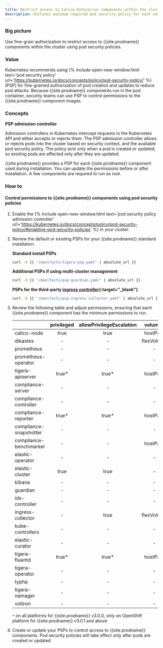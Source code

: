 ```yaml
---
title: Restrict access to Calico Enterprise components within the cluster 
description: Outlines minimum required pod security policy for each component in Calico Enterprise
---
```


### Big picture

Use fine-grain authorization to restrict access to {{site.prodname}} components within the cluster using pod security policies.

### Value

Kubernetes recommends using {% include open-new-window.html text='pod security policy' url='https://kubernetes.io/docs/concepts/policy/pod-security-policy/' %} (PSP) for fine-grained authorization of pod creation and updates to reduce pod attacks. 
Because {{site.prodname}} components run in the pod container, security teams can use PSP to control permissions to the 
{{site.prodname}} component images. 


### Concepts

**PSP admission controller**

Admission controllers in Kubernetes intercept requests to the Kubernetes API and either accepts or rejects them. The PSP admission controller allows or rejects pods into the cluster based on security context, and the available pod security policy. The policy acts only when a pod is created or updated, so existing pods are affected only after they are updated.

{{site.prodname}} provides a PSP for each {{site.prodname}} component used during installation. You can update the permissions before or after installation. A few components are required to run as root. 


### How to

#### Control permissions to {{site.prodname}} components using pod security policies


1. Enable the {% include open-new-window.html text='pod security policy admission controller' url='https://kubernetes.io/docs/concepts/policy/pod-security-policy/#enabling-pod-security-policies' %} in your cluster.

2. Review the default or existing PSPs for your {{site.prodname}} standard installation. 

    **Standard install PSPs**
    
    ```bash
    curl -O {{ "/manifests/tigera-psp.yaml" | absolute_url }}
    ```
    
    **Additional PSPs if using multi-cluster management**
    
    ```bash
    curl -O {{ "/manifests/psp-guardian.yaml" | absolute_url }}
    ```
    
    **PSPs for the third-party [ingress controller](https://docs.tigera.io/security/advanced-policy){:target="_blank"}**
    ```bash
    curl -O {{ "/manifests/psp-ingress-collector.yaml" | absolute_url }}
    ```

3. Review the following table and adjust permissions, ensuring that each {{site.prodname}} component has the minimum permissions to run.

    |   					|privileged	|allowPrivilegeEscalation	|volumes	|hostNetwork	|runAsUser 	|allowedCapabilities   	|hostPID|
    |:-                     |:-:		|:-:						|:-:		|:-:			|:-:		|:-:					|:-:	|
    |calico-node 			|true		|true   					|hostPath   | true  		|root		| -			  			|   -	|
    |dikastes   			|   -		|   		-				|flexVolume | -     		|root   	|NET_ADMIN				| -  	|
    |prometheus     		|   -		|   		-				|   -		| - 			|root   	| -  					| -  	|
    |prometheus-operator    |   -		|   		-				|   -		| - 			|-      	| -  					| -  	|
    |tigera-apiserver		|true*      |true*   					|hostPath   |  -			|root   	| -      				| - 	|
    |compliance-server		|  - 		|  - 						| -  		|  - 			| -   		| -  					| -  	|
    |compliance-controller	|  - 		|  -						| - 	   	|  -			| -   		|   					| - 	|
    |compliance-reporter	|true*    	|true* 						|hostPath   |  -			|root  		| -  					| -  	|
    |compliance-snapshotter	|  - 		|  - 						| -  		|  - 			| -  		| -  					| -  	|
    |compliance-benchmarker	|  -		|  -     					|hostPath   |  -			|root   	| -  					| true  |
    |elastic-operator		|  - 		|  - 						| -  		|  - 			| -  		| -  					| -  	|
    |elastic-cluster		|true  		|true 						| -  		|  - 			|root   	|CAP_CHOWN   			| -  	|
    |kibana 				|  - 		|  - 						| -  		|  -     		| -  		| -  					| -  	|
    |guardian				|  - 		|  - 						| -  		|  - 			| -  		| -  					| -  	|
    |ids-controller   		|  -  		|  - 						| - 		|  -			| -  		| -  					| -  	|
    |ingress-collector    	|  -  		|true 						|flexVolume |  -			|root  		|NET_BIND_SERVICE  		| -  	|
    |kube-controllers   	|  -  		|  - 						| - 		|  -			| -  		| -  					| -  	|
    |elastic-curator   		|  -  		|  - 						| - 		|  -			| -  		| -  					| -  	|
    |tigera-fluentd   		|true*   	|true* 						|hostPath 	|  -			|root  		|CAP_CHOWN  			| -  	|
    |tigera-operator   		|  -  		|  - 						| - 		|  true			| -  		| -  					| -  	|
    |typha   				|  -  		|  - 						| - 		|  true			| -  		| -  					| -  	|
    |tigera-namager   		|  -  		|  - 						| - 		|  -			| -  		| -  					| -  	|
    |voltron   				|  -  		|  - 						| - 		|  -			| -  		| -  					| -  	|
    
    ``*`` on all platforms for {{site.prodname}} v3.0.0, only on OpenShift platform for {{site.prodname}} v3.0.1 and above

4. Create or update your PSPs to control access to {{site.prodname}} components. Pod security policies will take effect only after pods are created or updated
